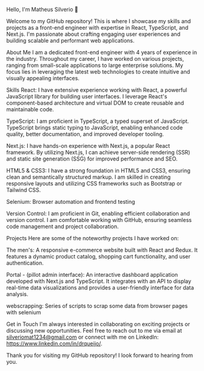 Hello, I'm Matheus Silverio 👋

Welcome to my GitHub repository! This is where I showcase my skills and projects as a front-end engineer with expertise in React, TypeScript, and Next.js. I'm passionate about crafting engaging user experiences and building scalable and performant web applications.

About Me
I am a dedicated front-end engineer with 4 years of experience in the industry. Throughout my career, I have worked on various projects, ranging from small-scale applications to large enterprise solutions. My focus lies in leveraging the latest web technologies to create intuitive and visually appealing interfaces.

Skills
React: I have extensive experience working with React, a powerful JavaScript library for building user interfaces. I leverage React's component-based architecture and virtual DOM to create reusable and maintainable code.

TypeScript: I am proficient in TypeScript, a typed superset of JavaScript. TypeScript brings static typing to JavaScript, enabling enhanced code quality, better documentation, and improved developer tooling.

Next.js: I have hands-on experience with Next.js, a popular React framework. By utilizing Next.js, I can achieve server-side rendering (SSR) and static site generation (SSG) for improved performance and SEO.

HTML5 & CSS3: I have a strong foundation in HTML5 and CSS3, ensuring clean and semantically structured markup. I am skilled in creating responsive layouts and utilizing CSS frameworks such as Bootstrap or Tailwind CSS.

Selenium: Browser automation and frontend testing

Version Control: I am proficient in Git, enabling efficient collaboration and version control. I am comfortable working with GitHub, ensuring seamless code management and project collaboration.

Projects
Here are some of the noteworthy projects I have worked on:

The men's: A responsive e-commerce website built with React and Redux. It features a dynamic product catalog, shopping cart functionality, and user authentication.

Portal - (pillot admin interface): An interactive dashboard application developed with Next.js and TypeScript. It integrates with an API to display real-time data visualizations and provides a user-friendly interface for data analysis.

webscrapping: Series of scripts to scrap some data from browser pages with selenium

Get in Touch
I'm always interested in collaborating on exciting projects or discussing new opportunities. Feel free to reach out to me via email at silveriomat1234@gmail.com or connect with me on LinkedIn: https://www.linkedin.com/in/drqueijo/.

Thank you for visiting my GitHub repository! I look forward to hearing from you.
